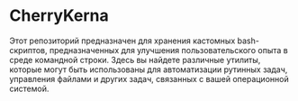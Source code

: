 # CherryKerna
Этот репозиторий предназначен для хранения кастомных bash-скриптов, предназначенных для улучшения пользовательского опыта в среде командной строки. Здесь вы найдете различные утилиты, которые могут быть использованы для автоматизации рутинных задач, управления файлами и других задач, связанных с вашей операционной системой.
